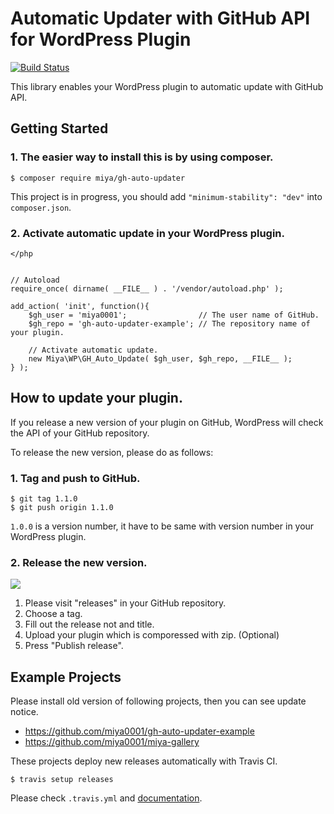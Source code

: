 # Automatic Updater with GitHub API for WordPress Plugin

[![Build Status](https://travis-ci.org/miya0001/gh-auto-updater.svg?branch=master)](https://travis-ci.org/miya0001/gh-auto-updater)

This library enables your WordPress plugin to automatic update with GitHub API.

## Getting Started

### 1. The easier way to install this is by using composer.

```
$ composer require miya/gh-auto-updater
```

This project is in progress, you should add `"minimum-stability": "dev"` into `composer.json`.

### 2. Activate automatic update in your WordPress plugin.

```
</php


// Autoload
require_once( dirname( __FILE__ ) . '/vendor/autoload.php' );

add_action( 'init', function(){
	$gh_user = 'miya0001';                // The user name of GitHub.
	$gh_repo = 'gh-auto-updater-example'; // The repository name of your plugin.

	// Activate automatic update.
	new Miya\WP\GH_Auto_Update( $gh_user, $gh_repo, __FILE__ );
} );
```

## How to update your plugin.

If you release a new version of your plugin on GitHub, WordPress will check the API of your GitHub repository.

To release the new version, please do as follows:

### 1. Tag and push to GitHub.

```
$ git tag 1.1.0
$ git push origin 1.1.0
```

`1.0.0` is a version number, it have to be same with version number in your WordPress plugin.

### 2. Release the new version.

![](https://www.evernote.com/l/ABVIG1PlajlJ5rfHivP4BJRELESS9uKndHAB/image.png)

1. Please visit "releases" in your GitHub repository.
2. Choose a tag.
3. Fill out the release not and title.
4. Upload your plugin which is comporessed with zip. (Optional)
5. Press "Publish release".

## Example Projects

Please install old version of following projects, then you can see update notice.

* https://github.com/miya0001/gh-auto-updater-example
* https://github.com/miya0001/miya-gallery

These projects deploy new releases automatically with Travis CI.

```
$ travis setup releases
```

Please check `.travis.yml` and [documentation](https://docs.travis-ci.com/user/deployment/releases/).
